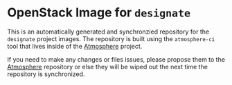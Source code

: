 # OpenStack Image for `designate`

This is an automatically generated and synchronzied repository for the
`designate` project images. The repository is built using the
`atmosphere-ci` tool that lives inside of the
[Atmosphere](https://github.com/vexxhost/atmosphere) project.

If you need to make any changes or files issues, please propose them to the
[Atmosphere](https://github.com/vexxhost/atmosphere) repository or else they
will be wiped out the next time the repository is synchronized.
